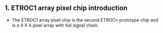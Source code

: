 ## 1. ETROC1 array pixel chip introduction
  - The ETROC1 array pixel chip is the second ETROCn prototype chip and is a 4 X 4 pixel array with full signal chain.
